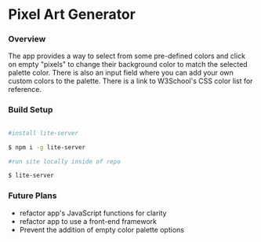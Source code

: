 # Pixel Art Generator

### Overview

The app provides a way to select from some pre-defined colors and click on empty "pixels" to change their background color to match the selected palette color. There is also an input field where you can add your own custom colors to the palette. There is a link to W3School's CSS color list for reference.

### Build Setup

```bash

#install lite-server

$ npm i -g lite-server

#run site locally inside of repo

$ lite-server
```

### Future Plans

- refactor app's JavaScript functions for clarity
- refactor app to use a front-end framework
- Prevent the addition of empty color palette options
